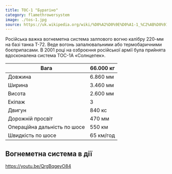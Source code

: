 ```yaml
---
title: ТОС-1 "Буратіно"
category: flamethrowersystem
image: ./tos-1.jpg
source: https://uk.wikipedia.org/wiki/%D0%A2%D0%9E%D0%A1-1_%C2%AB%D0%91%D1%83%D1%80%D0%B0%D1%82%D1%96%D0%BD%D0%BE%C2%BB
---
```


Російська важка вогнеметна система залпового вогню калібру 220-мм на базі танка Т-72. Веде вогонь запалювальними або термобаричними боєприпасами. В 2001 році на озброєння російської армії була прийнята вдосконалена система ТОС-1А «Солнцепек».

| Вага                         | 66.000 кг |
| ---------------------------- | --------- |
| Довжина                      | 6.860 мм  |
| Ширина                       | 3.460 мм  |
| Висота                       | 2.600 мм  |
| Екіпаж                       | 3         |
| Двигун                       | 840 кс    |
| Дорожній просвіт             | 470 мм    |
| Операційна дальність по шосе | 550 км    |
| Швидкість по шосе            | 65 км/год |

## Вогнеметна система в дії

https://youtu.be/QrgBqgeyO84
